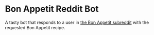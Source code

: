 # Bon Appetit Reddit Bot

A tasty bot that responds to a user in [the Bon Appetit subreddit](www.reddit.com/r/bon_appetit) with the requested Bon Appetit recipe.